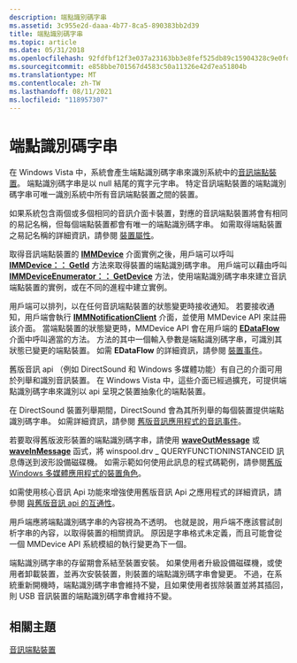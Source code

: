 ```yaml
---
description: 端點識別碼字串
ms.assetid: 3c955e2d-daaa-4b77-8ca5-890383bb2d39
title: 端點識別碼字串
ms.topic: article
ms.date: 05/31/2018
ms.openlocfilehash: 92fdfbf12f3e037a23163bb3e8fef525db89c15904328c9e0fd8a71e5de004b2
ms.sourcegitcommit: e858bbe701567d4583c50a11326e42d7ea51804b
ms.translationtype: MT
ms.contentlocale: zh-TW
ms.lasthandoff: 08/11/2021
ms.locfileid: "118957307"
---
```

# <a name="endpoint-id-strings"></a>端點識別碼字串

在 Windows Vista 中，系統會產生端點識別碼字串來識別系統中的[音訊端點裝置](audio-endpoint-devices.md)。 端點識別碼字串是以 null 結尾的寬字元字串。 特定音訊端點裝置的端點識別碼字串可唯一識別系統中所有音訊端點裝置之間的裝置。

如果系統包含兩個或多個相同的音訊介面卡裝置，對應的音訊端點裝置將會有相同的易記名稱，但每個端點裝置都會有唯一的端點識別碼字串。 如需取得端點裝置之易記名稱的詳細資訊，請參閱 [裝置屬性](device-properties.md)。

取得音訊端點裝置的 [**IMMDevice**](/windows/desktop/api/Mmdeviceapi/nn-mmdeviceapi-immdevice) 介面實例之後，用戶端可以呼叫 [**IMMDevice：： GetId**](/windows/desktop/api/Mmdeviceapi/nf-mmdeviceapi-immdevice-getid) 方法來取得裝置的端點識別碼字串。 用戶端可以藉由呼叫 [**IMMDeviceEnumerator：： GetDevice**](/windows/desktop/api/Mmdeviceapi/nf-mmdeviceapi-immdeviceenumerator-getdevice) 方法，使用端點識別碼字串來建立音訊端點裝置的實例，或在不同的進程中建立實例。

用戶端可以排列，以在任何音訊端點裝置的狀態變更時接收通知。 若要接收通知，用戶端會執行 [**IMMNotificationClient**](/windows/desktop/api/Mmdeviceapi/nn-mmdeviceapi-immnotificationclient) 介面，並使用 MMDevice API 來註冊該介面。 當端點裝置的狀態變更時，MMDevice API 會在用戶端的 [**EDataFlow**](/windows/win32/api/mmdeviceapi/ne-mmdeviceapi-edataflow) 介面中呼叫適當的方法。 方法的其中一個輸入參數是端點識別碼字串，可識別其狀態已變更的端點裝置。 如需 **EDataFlow** 的詳細資訊，請參閱 [裝置事件](device-events.md)。

舊版音訊 api （例如 DirectSound 和 Windows 多媒體功能）有自己的介面可用於列舉和識別音訊裝置。 在 Windows Vista 中，這些介面已經過擴充，可提供端點識別碼字串來識別以 api 呈現之裝置抽象化的端點裝置。

在 DirectSound 裝置列舉期間，DirectSound 會為其所列舉的每個裝置提供端點識別碼字串。 如需詳細資訊，請參閱 [舊版音訊應用程式的音訊事件](audio-events-for-legacy-audio-applications.md)。

若要取得舊版波形裝置的端點識別碼字串，請使用 [**waveOutMessage**](/previous-versions//dd743865(v=vs.85)) 或 [**waveInMessage**](/previous-versions//dd743846(v=vs.85)) 函式，將 winspool.drv \_ QUERYFUNCTIONINSTANCEID 訊息傳送到波形設備磁碟機。 如需示範如何使用此訊息的程式碼範例，請參閱[舊版 Windows 多媒體應用程式的裝置角色](device-roles-for-legacy-windows-multimedia-applications.md)。

如需使用核心音訊 Api 功能來增強使用舊版音訊 Api 之應用程式的詳細資訊，請參閱 [與舊版音訊 api 的互通性](interoperability-with-legacy-audio-apis.md)。

用戶端應將端點識別碼字串的內容視為不透明。 也就是說，用戶端不應該嘗試剖析字串的內容，以取得裝置的相關資訊。 原因是字串格式未定義，而且可能會從一個 MMDevice API 系統模組的執行變更為下一個。

端點識別碼字串的存留期會系結至裝置安裝。 如果使用者升級設備磁碟機，或使用者卸載裝置，並再次安裝裝置，則裝置的端點識別碼字串會變更。 不過，在系統重新開機時，端點識別碼字串會維持不變，且如果使用者拔除裝置並將其插回，則 USB 音訊裝置的端點識別碼字串會維持不變。

## <a name="related-topics"></a>相關主題

<dl> <dt>

[音訊端點裝置](audio-endpoint-devices.md)
</dt> </dl>

 

 
